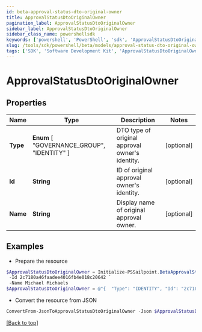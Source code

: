 ```yaml
---
id: beta-approval-status-dto-original-owner
title: ApprovalStatusDtoOriginalOwner
pagination_label: ApprovalStatusDtoOriginalOwner
sidebar_label: ApprovalStatusDtoOriginalOwner
sidebar_class_name: powershellsdk
keywords: ['powershell', 'PowerShell', 'sdk', 'ApprovalStatusDtoOriginalOwner', 'BetaApprovalStatusDtoOriginalOwner'] 
slug: /tools/sdk/powershell/beta/models/approval-status-dto-original-owner
tags: ['SDK', 'Software Development Kit', 'ApprovalStatusDtoOriginalOwner', 'BetaApprovalStatusDtoOriginalOwner']
---
```



# ApprovalStatusDtoOriginalOwner

## Properties

Name | Type | Description | Notes
------------ | ------------- | ------------- | -------------
**Type** |  **Enum** [  "GOVERNANCE_GROUP",    "IDENTITY" ] | DTO type of original approval owner's identity. | [optional] 
**Id** | **String** | ID of original approval owner's identity. | [optional] 
**Name** | **String** | Display name of original approval owner. | [optional] 

## Examples

- Prepare the resource
```powershell
$ApprovalStatusDtoOriginalOwner = Initialize-PSSailpoint.BetaApprovalStatusDtoOriginalOwner  -Type IDENTITY `
 -Id 2c7180a46faadee4016fb4e018c20642 `
 -Name Michael Michaels
$ApprovalStatusDtoOriginalOwner = @"{  "Type": "IDENTITY", "Id": "2c7180a46faadee4016fb4e018c20642", "Name": "Michael Michaels" }"@
```

- Convert the resource from JSON
```powershell
ConvertFrom-JsonToApprovalStatusDtoOriginalOwner -Json $ApprovalStatusDtoOriginalOwner
```


[[Back to top]](#) 

